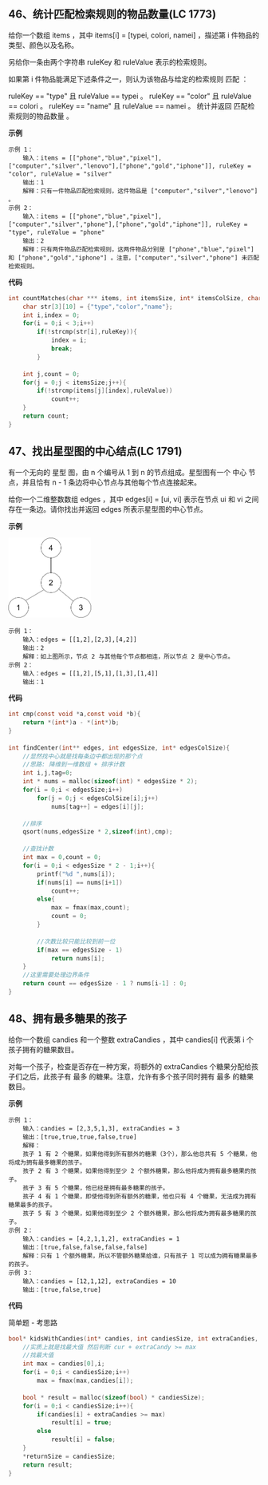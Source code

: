 ## 46、统计匹配检索规则的物品数量(LC 1773)

给你一个数组 items ，其中 items[i] = [typei, colori, namei] ，描述第 i 件物品的类型、颜色以及名称。

另给你一条由两个字符串 ruleKey 和 ruleValue 表示的检索规则。

如果第 i 件物品能满足下述条件之一，则认为该物品与给定的检索规则 匹配 ：

ruleKey == "type" 且 ruleValue == typei 。
ruleKey == "color" 且 ruleValue == colori 。
ruleKey == "name" 且 ruleValue == namei 。
统计并返回 匹配检索规则的物品数量 。

**示例**

```
示例 1：
    输入：items = [["phone","blue","pixel"],["computer","silver","lenovo"],["phone","gold","iphone"]], ruleKey = "color", ruleValue = "silver"
    输出：1
    解释：只有一件物品匹配检索规则，这件物品是 ["computer","silver","lenovo"] 。
示例 2：
    输入：items = [["phone","blue","pixel"],["computer","silver","phone"],["phone","gold","iphone"]], ruleKey = "type", ruleValue = "phone"
    输出：2
    解释：只有两件物品匹配检索规则，这两件物品分别是 ["phone","blue","pixel"] 和 ["phone","gold","iphone"] 。注意，["computer","silver","phone"] 未匹配检索规则。
```

**代码**

```c
int countMatches(char *** items, int itemsSize, int* itemsColSize, char * ruleKey, char * ruleValue){
    char str[3][10] = {"type","color","name"};
    int i,index = 0;
    for(i = 0;i < 3;i++)
        if(!strcmp(str[i],ruleKey)){
            index = i;
            break;
        }
            
    int j,count = 0;
    for(j = 0;j < itemsSize;j++){
        if(!strcmp(items[j][index],ruleValue))
            count++;
    }
    return count;
}
```



## 47、找出星型图的中心结点(LC 1791)

有一个无向的 星型 图，由 n 个编号从 1 到 n 的节点组成。星型图有一个 中心 节点，并且恰有 n - 1 条边将中心节点与其他每个节点连接起来。

给你一个二维整数数组 edges ，其中 edges[i] = [ui, vi] 表示在节点 ui 和 vi 之间存在一条边。请你找出并返回 edges 所表示星型图的中心节点。

**示例**

<img src="img/star_graph.png" alt="img" style="zoom:50%;" />

```
示例 1：
    输入：edges = [[1,2],[2,3],[4,2]]
    输出：2
    解释：如上图所示，节点 2 与其他每个节点都相连，所以节点 2 是中心节点。
示例 2：
    输入：edges = [[1,2],[5,1],[1,3],[1,4]]
    输出：1
```

**代码**

```c
int cmp(const void *a,const void *b){
    return *(int*)a - *(int*)b;
}

int findCenter(int** edges, int edgesSize, int* edgesColSize){
    //显然找中心就是找每条边中都出现的那个点
    //思路: 降维到一维数组 + 排序计数
    int i,j,tag=0;
    int * nums = malloc(sizeof(int) * edgesSize * 2);
    for(i = 0;i < edgesSize;i++)
        for(j = 0;j < edgesColSize[i];j++)
            nums[tag++] = edges[i][j];
    
    //排序
    qsort(nums,edgesSize * 2,sizeof(int),cmp);

    //查找计数
    int max = 0,count = 0;
    for(i = 0;i < edgesSize * 2 - 1;i++){
        printf("%d ",nums[i]);
        if(nums[i] == nums[i+1])
            count++;
        else{
            max = fmax(max,count);
            count = 0;
        }
        
        //次数比较只能比较到前一位
        if(max == edgesSize - 1)
            return nums[i];
    }
    //这里需要处理边界条件
    return count == edgesSize - 1 ? nums[i-1] : 0;
}
```



## 48、拥有最多糖果的孩子

给你一个数组 candies 和一个整数 extraCandies ，其中 candies[i] 代表第 i 个孩子拥有的糖果数目。

对每一个孩子，检查是否存在一种方案，将额外的 extraCandies 个糖果分配给孩子们之后，此孩子有 最多 的糖果。注意，允许有多个孩子同时拥有 最多 的糖果数目。

 **示例**

```
示例 1：
    输入：candies = [2,3,5,1,3], extraCandies = 3
    输出：[true,true,true,false,true] 
    解释：
    孩子 1 有 2 个糖果，如果他得到所有额外的糖果（3个），那么他总共有 5 个糖果，他将成为拥有最多糖果的孩子。
    孩子 2 有 3 个糖果，如果他得到至少 2 个额外糖果，那么他将成为拥有最多糖果的孩子。
    孩子 3 有 5 个糖果，他已经是拥有最多糖果的孩子。
    孩子 4 有 1 个糖果，即使他得到所有额外的糖果，他也只有 4 个糖果，无法成为拥有糖果最多的孩子。
    孩子 5 有 3 个糖果，如果他得到至少 2 个额外糖果，那么他将成为拥有最多糖果的孩子。
示例 2：
    输入：candies = [4,2,1,1,2], extraCandies = 1
    输出：[true,false,false,false,false] 
    解释：只有 1 个额外糖果，所以不管额外糖果给谁，只有孩子 1 可以成为拥有糖果最多的孩子。
示例 3：
    输入：candies = [12,1,12], extraCandies = 10
    输出：[true,false,true]
```

**代码**

简单题 - 考思路

```c
bool* kidsWithCandies(int* candies, int candiesSize, int extraCandies, int* returnSize){
    //实质上就是找最大值 然后判断 cur + extraCandy >= max 
    //找最大值
    int max = candies[0],i;
    for(i = 0;i < candiesSize;i++)
        max = fmax(max,candies[i]);

    bool * result = malloc(sizeof(bool) * candiesSize);
    for(i = 0;i < candiesSize;i++){
        if(candies[i] + extraCandies >= max)
            result[i] = true;
        else
            result[i] = false;
    }
    *returnSize = candiesSize;
    return result;
}
```

